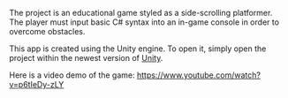 The project is an educational game styled as a side-scrolling platformer. The player must input basic C# syntax into an in-game console in order to overcome obstacles.

This app is created using the Unity engine. To open it, simply open the project within the newest version of [Unity](https://unity3d.com/get-unity/download).

Here is a video demo of the game:
https://www.youtube.com/watch?v=p6tIeDy-zLY
